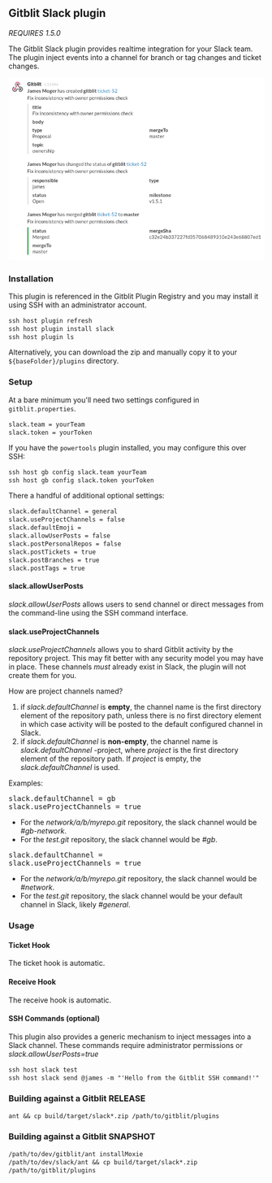 ## Gitblit Slack plugin

*REQUIRES 1.5.0*

The Gitblit Slack plugin provides realtime integration for your Slack team.  The plugin inject events into a channel for branch or tag changes and ticket changes.

![example](example.png "Example integration")

### Installation

This plugin is referenced in the Gitblit Plugin Registry and you may install it using SSH with an administrator account.

    ssh host plugin refresh
    ssh host plugin install slack
    ssh host plugin ls

Alternatively, you can download the zip and manually copy it to your `${baseFolder}/plugins` directory.

### Setup

At a bare minimum you'll need two settings configured in `gitblit.properties`.

    slack.team = yourTeam
    slack.token = yourToken

If you have the `powertools` plugin installed, you may configure this over SSH:

    ssh host gb config slack.team yourTeam
    ssh host gb config slack.token yourToken

There a handful of additional optional settings:

    slack.defaultChannel = general
    slack.useProjectChannels = false
    slack.defaultEmoji = 
    slack.allowUserPosts = false
    slack.postPersonalRepos = false
    slack.postTickets = true
    slack.postBranches = true
    slack.postTags = true

#### slack.allowUserPosts

*slack.allowUserPosts* allows users to send channel or direct messages from the command-line using the SSH command interface.

#### slack.useProjectChannels

*slack.useProjectChannels* allows you to shard Gitblit activity by the repository project.  This may fit better with any security model you may have in place.  These channels *must* already exist in Slack, the plugin will not create them for you.

How are project channels named?

1. if *slack.defaultChannel* is **empty**, the channel name is the first directory element of the repository path, unless there is no first directory element in which case activity will be posted to the default configured channel in Slack.
2. if *slack.defaultChannel* is **non-empty**, the channel name is *slack.defaultChannel* -project, where *project* is the first directory element of the repository path.  If *project* is empty, the *slack.defaultChannel* is used.

Examples:

<pre>
slack.defaultChannel = gb
slack.useProjectChannels = true
</pre>

- For the *network/a/b/myrepo.git* repository, the slack channel would be *#gb-network*.
- For the *test.git* repository, the slack channel would be *#gb*.

<pre>
slack.defaultChannel = 
slack.useProjectChannels = true
</pre>

- For the *network/a/b/myrepo.git* repository, the slack channel would be *#network*.
- For the *test.git* repository, the slack channel would be your default channel in Slack, likely *#general*.


### Usage

#### Ticket Hook

The ticket hook is automatic.

#### Receive Hook

The receive hook is automatic.

#### SSH Commands (optional)

This plugin also provides a generic mechanism to inject messages into a Slack channel.  These commands require administrator permissions or *slack.allowUserPosts=true*

    ssh host slack test
    ssh host slack send @james -m "'Hello from the Gitblit SSH command!'"

### Building against a Gitblit RELEASE

    ant && cp build/target/slack*.zip /path/to/gitblit/plugins

### Building against a Gitblit SNAPSHOT

    /path/to/dev/gitblit/ant installMoxie
    /path/to/dev/slack/ant && cp build/target/slack*.zip /path/to/gitblit/plugins

